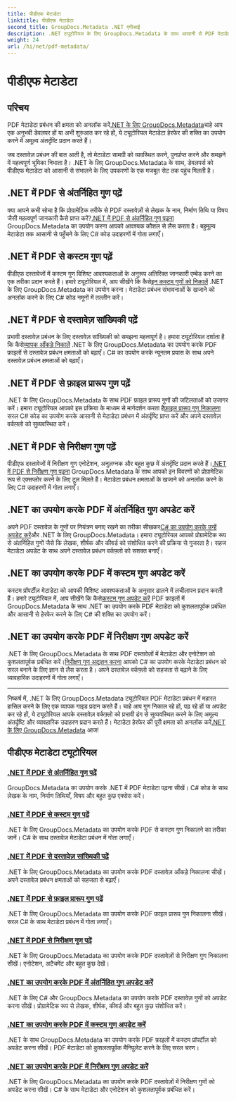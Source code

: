 ```yaml
---
title: पीडीएफ मेटाडेटा
linktitle: पीडीएफ मेटाडेटा
second_title: GroupDocs.Metadata .NET एपीआई
description: .NET ट्यूटोरियल के लिए GroupDocs.Metadata के साथ आसानी से PDF मेटाडेटा को प्रबंधित करना सीखें। C# कोड के साथ बिल्ट-इन और कस्टम प्रॉपर्टीज़ तक पहुँचें।
weight: 24
url: /hi/net/pdf-metadata/
---
```


# पीडीएफ मेटाडेटा

## परिचय

 PDF मेटाडेटा प्रबंधन की क्षमता को अनलॉक करें[.NET के लिए GroupDocs.Metadata](https://www.groupdocs.com/products/metadata/net)चाहे आप एक अनुभवी डेवलपर हों या अभी शुरुआत कर रहे हों, ये ट्यूटोरियल मेटाडेटा हेरफेर की शक्ति का उपयोग करने में अमूल्य अंतर्दृष्टि प्रदान करते हैं।

जब दस्तावेज़ प्रबंधन की बात आती है, तो मेटाडेटा सामग्री को व्यवस्थित करने, पुनर्प्राप्त करने और समझने में महत्वपूर्ण भूमिका निभाता है। .NET के लिए GroupDocs.Metadata के साथ, डेवलपर्स को पीडीएफ मेटाडेटा को आसानी से संभालने के लिए उपकरणों के एक मजबूत सेट तक पहुंच मिलती है।

## .NET में PDF से अंतर्निहित गुण पढ़ें

 क्या आपने कभी सोचा है कि प्रोग्रामेटिक तरीके से PDF दस्तावेज़ों से लेखक के नाम, निर्माण तिथि या विषय जैसी महत्वपूर्ण जानकारी कैसे प्राप्त करें?[.NET में PDF से अंतर्निहित गुण पढ़ना](./read-built-in-properties-pdfs/) GroupDocs.Metadata का उपयोग करना आपको आवश्यक कौशल से लैस करता है। बहुमूल्य मेटाडेटा तक आसानी से पहुँचने के लिए C# कोड उदाहरणों में गोता लगाएँ।


## .NET में PDF से कस्टम गुण पढ़ें

 पीडीएफ दस्तावेजों में कस्टम गुण विशिष्ट आवश्यकताओं के अनुरूप अतिरिक्त जानकारी एम्बेड करने का एक तरीका प्रदान करते हैं। हमारे ट्यूटोरियल में, आप सीखेंगे कि कैसे[इन कस्टम गुणों को निकालें](./read-custom-properties-pdfs/) .NET के लिए GroupDocs.Metadata का उपयोग करना। मेटाडेटा प्रबंधन संभावनाओं के खजाने को अनलॉक करने के लिए C# कोड नमूनों में तल्लीन करें।


## .NET में PDF से दस्तावेज़ सांख्यिकी पढ़ें

 प्रभावी दस्तावेज़ प्रबंधन के लिए दस्तावेज़ सांख्यिकी को समझना महत्वपूर्ण है। हमारा ट्यूटोरियल दर्शाता है कि कैसे[व्यापक आँकड़े निकालें](./read-document-statistics-pdfs/) .NET के लिए GroupDocs.Metadata का उपयोग करके PDF फ़ाइलों से दस्तावेज़ प्रबंधन क्षमताओं को बढ़ाएँ। C# का उपयोग करके न्यूनतम प्रयास के साथ अपने दस्तावेज़ प्रबंधन क्षमताओं को बढ़ाएँ।

## .NET में PDF से फ़ाइल प्रारूप गुण पढ़ें

.NET के लिए GroupDocs.Metadata के साथ PDF फ़ाइल प्रारूप गुणों की जटिलताओं को उजागर करें। हमारा ट्यूटोरियल आपको इस प्रक्रिया के माध्यम से मार्गदर्शन करता है[फ़ाइल प्रारूप गुण निकालना](./read-file-format-properties-pdfs/) सरल C# कोड का उपयोग करके आसानी से मेटाडेटा प्रबंधन में अंतर्दृष्टि प्राप्त करें और अपने दस्तावेज़ वर्कफ़्लो को सुव्यवस्थित करें।

## .NET में PDF से निरीक्षण गुण पढ़ें

 पीडीएफ दस्तावेजों में निरीक्षण गुण एनोटेशन, अनुलग्नक और बहुत कुछ में अंतर्दृष्टि प्रदान करते हैं।[.NET में PDF से निरीक्षण गुण पढ़ना](./read-inspection-properties-pdfs/) GroupDocs.Metadata के साथ आपको इन विवरणों को प्रोग्रामेटिक रूप से एक्सप्लोर करने के लिए टूल मिलते हैं। मेटाडेटा प्रबंधन क्षमताओं के खजाने को अनलॉक करने के लिए C# उदाहरणों में गोता लगाएँ।

## .NET का उपयोग करके PDF में अंतर्निहित गुण अपडेट करें

 अपने PDF दस्तावेज़ के गुणों पर नियंत्रण बनाए रखने का तरीका सीखकर[C# का उपयोग करके उन्हें अपडेट करें](./update-built-in-properties-pdfs/)और .NET के लिए GroupDocs.Metadata। हमारा ट्यूटोरियल आपको प्रोग्रामेटिक रूप से अंतर्निहित गुणों जैसे कि लेखक, शीर्षक और कीवर्ड को संशोधित करने की प्रक्रिया से गुजरता है। सहज मेटाडेटा अपडेट के साथ अपने दस्तावेज़ प्रबंधन वर्कफ़्लो को सशक्त बनाएँ।

## .NET का उपयोग करके PDF में कस्टम गुण अपडेट करें

 कस्टम प्रॉपर्टीज़ मेटाडेटा को आपकी विशिष्ट आवश्यकताओं के अनुसार ढालने में लचीलापन प्रदान करती हैं। हमारे ट्यूटोरियल में, आप सीखेंगे कि कैसे[कस्टम गुण अपडेट करें](./update-custom-properties-pdfs/) PDF फ़ाइलों में GroupDocs.Metadata के साथ .NET का उपयोग करके PDF मेटाडेटा को कुशलतापूर्वक प्रबंधित और आसानी से हेरफेर करने के लिए C# की शक्ति का उपयोग करें।

## .NET का उपयोग करके PDF में निरीक्षण गुण अपडेट करें

 .NET के लिए GroupDocs.Metadata के साथ PDF दस्तावेज़ों में मेटाडेटा और एनोटेशन को कुशलतापूर्वक प्रबंधित करें।[निरीक्षण गुण अद्यतन करना](./update-inspection-properties-pdfs/) आपको C# का उपयोग करके मेटाडेटा प्रबंधन को सरल बनाने के लिए ज्ञान से लैस करता है। अपने दस्तावेज़ वर्कफ़्लो को सहजता से बढ़ाने के लिए व्यावहारिक उदाहरणों में गोता लगाएँ।

----

निष्कर्ष में, .NET के लिए GroupDocs.Metadata ट्यूटोरियल PDF मेटाडेटा प्रबंधन में महारत हासिल करने के लिए एक व्यापक गाइड प्रदान करते हैं। चाहे आप गुण निकाल रहे हों, पढ़ रहे हों या अपडेट कर रहे हों, ये ट्यूटोरियल आपके दस्तावेज़ वर्कफ़्लो को प्रभावी ढंग से सुव्यवस्थित करने के लिए अमूल्य अंतर्दृष्टि और व्यावहारिक उदाहरण प्रदान करते हैं। मेटाडेटा हेरफेर की पूरी क्षमता को अनलॉक करें[.NET के लिए GroupDocs.Metadata](https://www.groupdocs.com/products/metadata/net) आज!
## पीडीएफ मेटाडेटा ट्यूटोरियल
### [.NET में PDF से अंतर्निहित गुण पढ़ें](./read-built-in-properties-pdfs/)
GroupDocs.Metadata का उपयोग करके .NET में PDF मेटाडेटा पढ़ना सीखें। C# कोड के साथ लेखक के नाम, निर्माण तिथियाँ, विषय और बहुत कुछ एक्सेस करें।
### [.NET में PDF से कस्टम गुण पढ़ें](./read-custom-properties-pdfs/)
.NET के लिए GroupDocs.Metadata का उपयोग करके PDF से कस्टम गुण निकालने का तरीका जानें। C# के साथ दस्तावेज़ मेटाडेटा प्रबंधन में गोता लगाएँ।
### [.NET में PDF से दस्तावेज़ सांख्यिकी पढ़ें](./read-document-statistics-pdfs/)
.NET के लिए GroupDocs.Metadata का उपयोग करके PDF दस्तावेज़ आँकड़े निकालना सीखें। अपने दस्तावेज़ प्रबंधन क्षमताओं को सहजता से बढ़ाएँ।
### [.NET में PDF से फ़ाइल प्रारूप गुण पढ़ें](./read-file-format-properties-pdfs/)
.NET के लिए GroupDocs.Metadata का उपयोग करके PDF फ़ाइल प्रारूप गुण निकालना सीखें। सरल C# के साथ मेटाडेटा प्रबंधन में गोता लगाएँ।
### [.NET में PDF से निरीक्षण गुण पढ़ें](./read-inspection-properties-pdfs/)
.NET के लिए GroupDocs.Metadata का उपयोग करके PDF दस्तावेज़ों से निरीक्षण गुण निकालना सीखें। एनोटेशन, अटैचमेंट और बहुत कुछ देखें।
### [.NET का उपयोग करके PDF में अंतर्निहित गुण अपडेट करें](./update-built-in-properties-pdfs/)
.NET के लिए C# और GroupDocs.Metadata का उपयोग करके PDF दस्तावेज़ गुणों को अपडेट करना सीखें। प्रोग्रामेटिक रूप से लेखक, शीर्षक, कीवर्ड और बहुत कुछ संशोधित करें।
### [.NET का उपयोग करके PDF में कस्टम गुण अपडेट करें](./update-custom-properties-pdfs/)
.NET के साथ GroupDocs.Metadata का उपयोग करके PDF फ़ाइलों में कस्टम प्रॉपर्टीज़ को अपडेट करना सीखें। PDF मेटाडेटा को कुशलतापूर्वक मैनिपुलेट करने के लिए सरल चरण।
### [.NET का उपयोग करके PDF में निरीक्षण गुण अपडेट करें](./update-inspection-properties-pdfs/)
.NET के लिए GroupDocs.Metadata का उपयोग करके PDF दस्तावेज़ों में निरीक्षण गुणों को अपडेट करना सीखें। C# के साथ मेटाडेटा और एनोटेशन को कुशलतापूर्वक प्रबंधित करें।